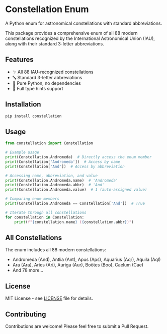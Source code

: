 # Constellation Enum

A Python enum for astronomical constellations with standard abbreviations.

This package provides a comprehensive enum of all 88 modern constellations recognized by the International Astronomical Union (IAU), along with their standard 3-letter abbreviations.

## Features

- ✨ All 88 IAU-recognized constellations
- 🔤 Standard 3-letter abbreviations
- 🐍 Pure Python, no dependencies
- 📝 Full type hints support

## Installation

```bash
pip install constellation
```

## Usage

```python
from constellation import Constellation

# Example usage
print(Constellation.Andromeda)  # Directly access the enum member
print(Constellation['Andromeda'])  # Access by name
print(Constellation['And'])  # Access by abbreviation

# Accessing name, abbreviation, and value
print(Constellation.Andromeda.name)  # 'Andromeda'
print(Constellation.Andromeda.abbr)  # 'And'
print(Constellation.Andromeda.value)  # 1 (auto-assigned value)

# Comparing enum members
print(Constellation.Andromeda == Constellation['And'])  # True

# Iterate through all constellations
for constellation in Constellation:
    print(f"{constellation.name} ({constellation.abbr})")
```

## All Constellations

The enum includes all 88 modern constellations:

- Andromeda (And), Antlia (Ant), Apus (Aps), Aquarius (Aqr), Aquila (Aql)
- Ara (Ara), Aries (Ari), Auriga (Aur), Boötes (Boo), Caelum (Cae)
- And 78 more...

## License

MIT License - see [LICENSE](LICENSE) file for details.

## Contributing

Contributions are welcome! Please feel free to submit a Pull Request.
```